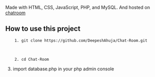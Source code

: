 Made with HTML, CSS, JavaScript, PHP, and MySQL.
And hosted on [chatroom](http://private-dm.42web.io)

## How to use this project

        1. git clone https://github.com/DeepeshAhuja/Chat-Room.git
<br/>

        2. cd Chat-Room

3. import database.php in your php admin console 